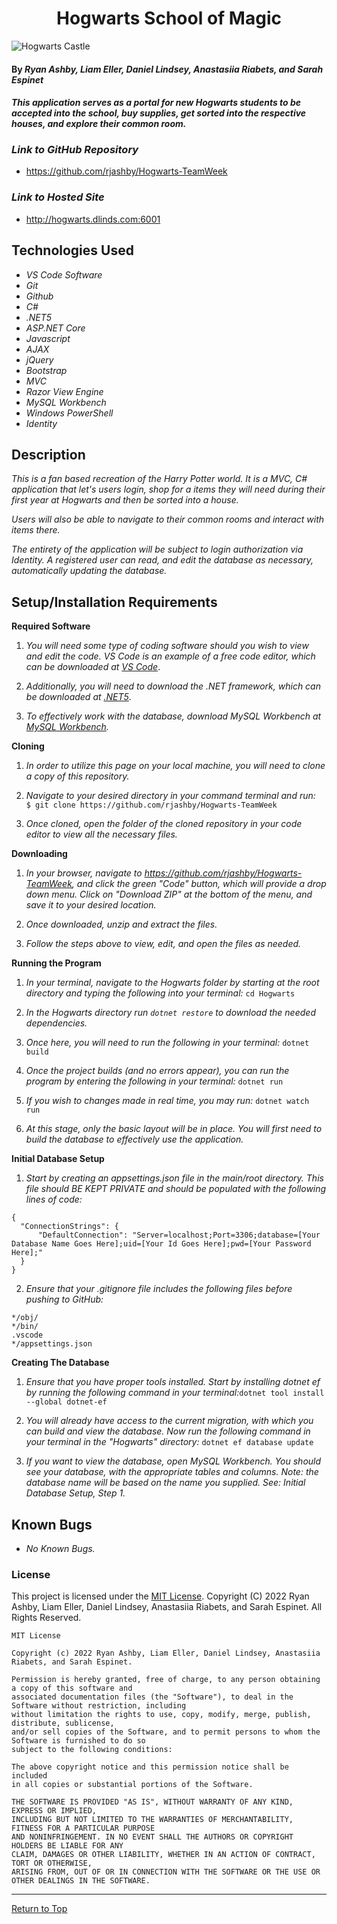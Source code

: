 <h1 align="center">Hogwarts School of Magic</h1>

![Hogwarts Castle](https://static.onecms.io/wp-content/uploads/sites/6/2018/07/hogwarts1-2000.jpg)

#### By _**Ryan Ashby, Liam Eller, Daniel Lindsey, Anastasiia Riabets, and Sarah Espinet**_ 

#### _This application serves as a portal for new Hogwarts students to be accepted into the school, buy supplies, get sorted into the respective houses, and explore their common room._

### _Link to GitHub Repository_

* https://github.com/rjashby/Hogwarts-TeamWeek

### _Link to Hosted Site_

* http://hogwarts.dlinds.com:6001

## Technologies Used 

* _VS Code Software_
* _Git_
* _Github_
* _C#_
* _.NET5_
* _ASP.NET Core_
* _Javascript_
* _AJAX_
* _jQuery_
* _Bootstrap_
* _MVC_
* _Razor View Engine_
* _MySQL Workbench_
* _Windows PowerShell_
* _Identity_

## Description 

_This is a fan based recreation of the Harry Potter world. It is a MVC, C# application that let's users login, shop for a items they will need during their first year at Hogwarts and then be sorted into a house._

_Users will also be able to navigate to their common rooms and interact with items there._

_The entirety of the application will be subject to login authorization via Identity. A registered user can read, and edit the database as necessary, automatically updating the database._
 
## Setup/Installation Requirements 

**Required Software**

1) _You will need some type of coding software should you wish to view and edit the code. VS Code is an example of a free code editor, which can be downloaded at [VS Code](https://code.visualstudio.com/)_.

2) _Additionally, you will need to download the .NET framework, which can be downloaded at [.NET5](https://dotnet.microsoft.com/en-us/download/dotnet/5.0)_.

3) _To effectively work with the database, download MySQL Workbench at [MySQL Workbench](https://dev.mysql.com/downloads/workbench/)._


**Cloning**

1) _In order to utilize this page on your local machine, you will need to clone a copy of this repository._

2) _Navigate to your desired directory in your command terminal and run:_ ``` $ git clone https://github.com/rjashby/Hogwarts-TeamWeek```

3) _Once cloned, open the folder of the cloned repository in your code editor to view all the necessary files._


**Downloading**

1) _In your browser, navigate to https://github.com/rjashby/Hogwarts-TeamWeek, and click the green "Code" button, which will provide a drop down menu. Click on "Download ZIP" at the bottom of the menu, and save it to your desired location._

2) _Once downloaded, unzip and extract the files._

3) _Follow the steps above to view, edit, and open the files as needed._


**Running the Program**

1) _In your terminal, navigate to the Hogwarts folder by starting at the root directory and typing the following into your terminal:_ ```cd Hogwarts```

2) _In the Hogwarts directory run ```dotnet restore``` to download the needed dependencies._

3) _Once here, you will need to run the following in your terminal:_ ```dotnet build```

4) _Once the project builds (and no errors appear), you can run the program by entering the following in your terminal:_ ```dotnet run```

5) _If you wish to changes made in real time, you may run:_ ```dotnet watch run```

6) _At this stage, only the basic layout will be in place. You will first need to build the database to effectively use the application._


**Initial Database Setup** 

1) _Start by creating an appsettings.json file in the main/root directory. This file should BE KEPT PRIVATE and should be populated with the following lines of code:_

```
{
  "ConnectionStrings": {
      "DefaultConnection": "Server=localhost;Port=3306;database=[Your Database Name Goes Here];uid=[Your Id Goes Here];pwd=[Your Password Here];"
  }
}
```
2) _Ensure that your .gitignore file includes the following files before pushing to GitHub:_

``` 
*/obj/
*/bin/
.vscode
*/appsettings.json
```

**Creating The Database**

1) _Ensure that you have proper tools installed. Start by installing dotnet ef by running the following command in your terminal:_```dotnet tool install --global dotnet-ef```

2) _You will already have access to the current migration, with which you can build and view the database. Now run the following command in your terminal in the "Hogwarts" directory:_ ```dotnet ef database update```

3) _If you want to view the database, open MySQL Workbench. You should see your database, with the appropriate tables and columns. Note: the database name will be based on the name you supplied. See: Initial Database Setup, Step 1._

## Known Bugs 

* _No Known Bugs._  

### License

This project is licensed under the [MIT License](https://opensource.org/licenses/MIT). Copyright (C) 2022 Ryan Ashby, Liam Eller, Daniel Lindsey, Anastasiia Riabets, and Sarah Espinet. All Rights Reserved.

```
MIT License

Copyright (c) 2022 Ryan Ashby, Liam Eller, Daniel Lindsey, Anastasiia Riabets, and Sarah Espinet.

Permission is hereby granted, free of charge, to any person obtaining a copy of this software and 
associated documentation files (the "Software"), to deal in the Software without restriction, including 
without limitation the rights to use, copy, modify, merge, publish, distribute, sublicense, 
and/or sell copies of the Software, and to permit persons to whom the Software is furnished to do so 
subject to the following conditions:

The above copyright notice and this permission notice shall be included 
in all copies or substantial portions of the Software.

THE SOFTWARE IS PROVIDED "AS IS", WITHOUT WARRANTY OF ANY KIND, EXPRESS OR IMPLIED, 
INCLUDING BUT NOT LIMITED TO THE WARRANTIES OF MERCHANTABILITY, FITNESS FOR A PARTICULAR PURPOSE 
AND NONINFRINGEMENT. IN NO EVENT SHALL THE AUTHORS OR COPYRIGHT HOLDERS BE LIABLE FOR ANY 
CLAIM, DAMAGES OR OTHER LIABILITY, WHETHER IN AN ACTION OF CONTRACT, TORT OR OTHERWISE, 
ARISING FROM, OUT OF OR IN CONNECTION WITH THE SOFTWARE OR THE USE OR OTHER DEALINGS IN THE SOFTWARE.
```

------------------------------

<a href="#">Return to Top</a>
